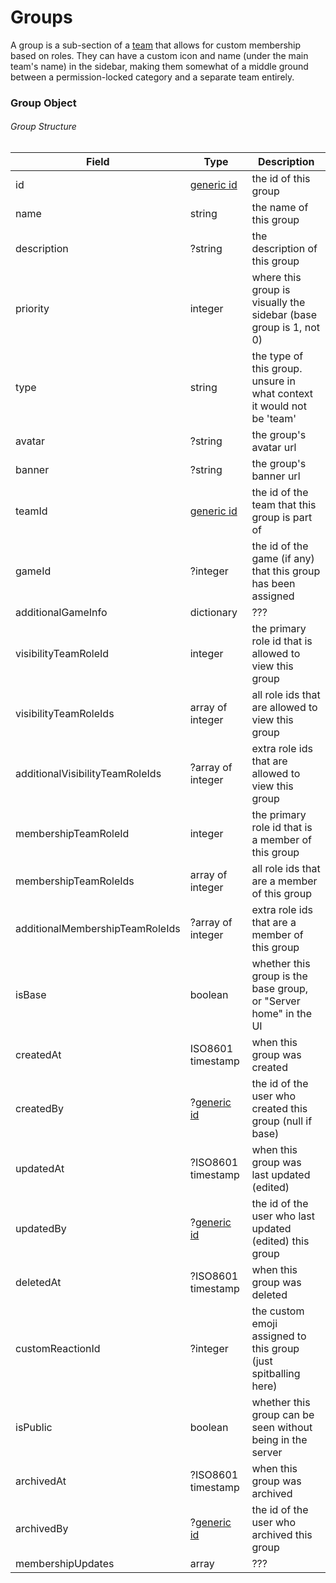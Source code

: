 # Groups

A group is a sub-section of a [team](/resources/team) that allows for custom membership based on roles. They can have a custom icon and name (under the main team's name) in the sidebar, making them somewhat of a middle ground between a permission-locked category and a separate team entirely.

### Group Object

###### Group Structure

| Field                           | Type                                         | Description                                                           |
|---------------------------------|----------------------------------------------|-----------------------------------------------------------------------|
| id                              | [generic id](/reference#generic-object-ids)  | the id of this group                                                  |
| name                            | string                                       | the name of this group                                                |
| description                     | ?string                                      | the description of this group                                         |
| priority                        | integer                                      | where this group is visually the sidebar (base group is 1, not 0)     |
| type                            | string                                       | the type of this group. unsure in what context it would not be 'team' |
| avatar                          | ?string                                      | the group's avatar url                                                |
| banner                          | ?string                                      | the group's banner url                                                |
| teamId                          | [generic id](/reference#generic-object-ids)  | the id of the team that this group is part of                         |
| gameId                          | ?integer                                     | the id of the game (if any) that this group has been assigned         |
| additionalGameInfo              | dictionary                                   | ???                                                                   |
| visibilityTeamRoleId            | integer                                      | the primary role id that is allowed to view this group                |
| visibilityTeamRoleIds           | array of integer                             | all role ids that are allowed to view this group                      |
| additionalVisibilityTeamRoleIds | ?array of integer                            | extra role ids that are allowed to view this group                    |
| membershipTeamRoleId            | integer                                      | the primary role id that is a member of this group                    |
| membershipTeamRoleIds           | array of integer                             | all role ids that are a member of this group                          |
| additionalMembershipTeamRoleIds | ?array of integer                            | extra role ids that are a member of this group                        |
| isBase                          | boolean                                      | whether this group is the base group, or "Server home" in the UI      |
| createdAt                       | ISO8601 timestamp                            | when this group was created                                           |
| createdBy                       | ?[generic id](/reference#generic-object-ids) | the id of the user who created this group (null if base)              |
| updatedAt                       | ?ISO8601 timestamp                           | when this group was last updated (edited)                             |
| updatedBy                       | ?[generic id](/reference#generic-object-ids) | the id of the user who last updated (edited) this group               |
| deletedAt                       | ?ISO8601 timestamp                           | when this group was deleted                                           |
| customReactionId                | ?integer                                     | the custom emoji assigned to this group (just spitballing here)       |
| isPublic                        | boolean                                      | whether this group can be seen without being in the server            |
| archivedAt                      | ?ISO8601 timestamp                           | when this group was archived                                          |
| archivedBy                      | ?[generic id](/reference#generic-object-ids) | the id of the user who archived this group                            |
| membershipUpdates               | array                                        | ???                                                                   |
